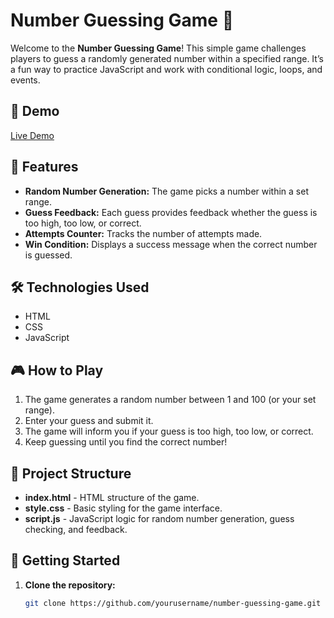 # Number Guessing Game 🎲

Welcome to the **Number Guessing Game**! This simple game challenges players to guess a randomly generated number within a specified range. It’s a fun way to practice JavaScript and work with conditional logic, loops, and events.

## 🚀 Demo
[Live Demo](#) <!-- Add link to live demo if hosted online -->

## 📝 Features
- **Random Number Generation:** The game picks a number within a set range.
- **Guess Feedback:** Each guess provides feedback whether the guess is too high, too low, or correct.
- **Attempts Counter:** Tracks the number of attempts made.
- **Win Condition:** Displays a success message when the correct number is guessed.

## 🛠️ Technologies Used
- HTML
- CSS
- JavaScript

## 🎮 How to Play
1. The game generates a random number between 1 and 100 (or your set range).
2. Enter your guess and submit it.
3. The game will inform you if your guess is too high, too low, or correct.
4. Keep guessing until you find the correct number!

## 📂 Project Structure
- **index.html** - HTML structure of the game.
- **style.css** - Basic styling for the game interface.
- **script.js** - JavaScript logic for random number generation, guess checking, and feedback.

## 🚀 Getting Started

1. **Clone the repository:**
   ```bash
   git clone https://github.com/yourusername/number-guessing-game.git
